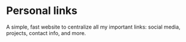 # Personal links

A simple, fast website to centralize all my important links: social media,
projects, contact info, and more.
